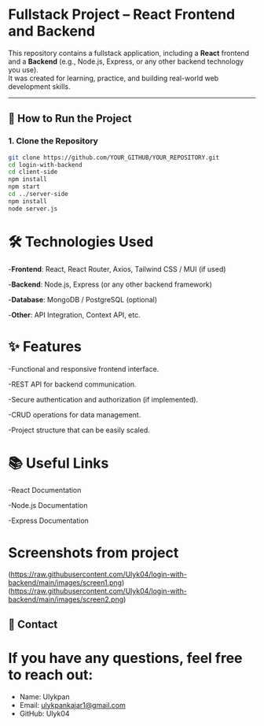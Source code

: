 # Fullstack Project – React Frontend and Backend

This repository contains a fullstack application, including a **React** frontend and a **Backend** (e.g., Node.js, Express, or any other backend technology you use).  
It was created for learning, practice, and building real-world web development skills.

---



## 🚀 How to Run the Project

### 1. Clone the Repository

```bash
git clone https://github.com/YOUR_GITHUB/YOUR_REPOSITORY.git
cd login-with-backend
cd client-side
npm install
npm start
cd ../server-side
npm install
node server.js
```

# 🛠 Technologies Used

-**Frontend**: React, React Router, Axios, Tailwind CSS / MUI (if used)

-**Backend**: Node.js, Express (or any other backend framework)

-**Database**: MongoDB / PostgreSQL (optional)

-**Other**: API Integration, Context API, etc.

# ✨ Features

-Functional and responsive frontend interface.

-REST API for backend communication.

-Secure authentication and authorization (if implemented).

-CRUD operations for data management.

-Project structure that can be easily scaled.

# 📚 Useful Links

-React Documentation

-Node.js Documentation

-Express Documentation

# Screenshots from project
(https://raw.githubusercontent.com/Ulyk04/login-with-backend/main/images/screen1.png)
(https://raw.githubusercontent.com/Ulyk04/login-with-backend/main/images/screen2.png)

## 📧 Contact

# If you have any questions, feel free to reach out:
- Name: Ulykpan
- Email: ulykpankajar1@gmail.com
- GitHub: Ulyk04

